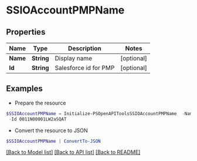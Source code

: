# SSIOAccountPMPName
## Properties

Name | Type | Description | Notes
------------ | ------------- | ------------- | -------------
**Name** | **String** | Display name | [optional] 
**Id** | **String** | Salesforce id for PMP | [optional] 

## Examples

- Prepare the resource
```powershell
$SSIOAccountPMPName = Initialize-PSOpenAPIToolsSSIOAccountPMPName  -Name Bidalgo `
 -Id 0011N00001LW2aSQAT
```

- Convert the resource to JSON
```powershell
$SSIOAccountPMPName | ConvertTo-JSON
```

[[Back to Model list]](../README.md#documentation-for-models) [[Back to API list]](../README.md#documentation-for-api-endpoints) [[Back to README]](../README.md)

